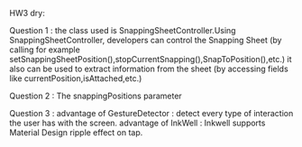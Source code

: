 HW3 dry:

Question 1 :
the class used is SnappingSheetController.Using SnappingSheetController, developers can control the Snapping Sheet
(by calling for example setSnappingSheetPosition(),stopCurrentSnapping(),SnapToPosition(),etc.) 
it also can be used to extract information from the sheet (by accessing fields like currentPosition,isAttached,etc.) 

Question 2 :
The snappingPositions parameter

Question 3 :
advantage of GestureDetector : detect every type of interaction the user has with the screen.
advantage of InkWell : Inkwell supports Material Design ripple effect on tap.

